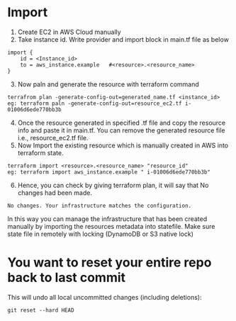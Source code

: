 # Import

1. Create EC2 in AWS Cloud manually
2. Take instance id. Write provider and import block in main.tf file as below
```
import {
    id = <Instance_id>
    to = aws_instance.example   #<resource>.<resource_name>
}
```
3. Now paln and generate the resource with terraform command
```
terrafrom plan -generate-config-out=generated_name.tf <instance_id>
eg: terraform paln -generate-config-out=resource_ec2.tf i-01006d6ede770bb3b
```
4. Once the resource generated in specified .tf file and copy the resource info and paste it in main.tf. You can remove the generated resource file i.e., resource_ec2.tf file.
5. Now Import the existing resource which is manually created in AWS into terraform state.
```
terraform import <resource>.<resource_name> "resource_id" 
eg: terraform import aws_instance.example " i-01006d6ede770bb3b"
```
6. Hence, you can check by giving terraform plan, it will say that No changes had been made.
```
No changes. Your infrastructure matches the configuration.
```
In this way you can manage the infrastructure that has been created manually by importing the resources metadata into statefile.
Make sure state file in remotely with locking (DynamoDB or S3 native lock)


# You want to reset your entire repo back to last commit
This will undo all local uncommitted changes (including deletions):
```
git reset --hard HEAD
```